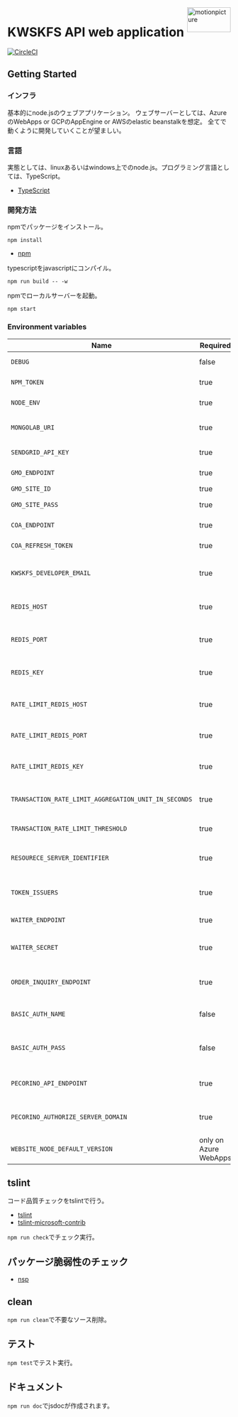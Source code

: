 <img src="https://motionpicture.jp/images/common/logo_01.svg" alt="motionpicture" title="motionpicture" align="right" height="56" width="98"/>

# KWSKFS API web application

[![CircleCI](https://circleci.com/gh/motionpicture/kwskfs-api.svg?style=svg&circle-token=9a0b1ea029ad57360986a0e17fdc74948e78575e)](https://circleci.com/gh/motionpicture/kwskfs-api)

## Getting Started

### インフラ

基本的にnode.jsのウェブアプリケーション。
ウェブサーバーとしては、AzureのWebApps or GCPのAppEngine or AWSのelastic beanstalkを想定。
全てで動くように開発していくことが望ましい。

### 言語

実態としては、linuxあるいはwindows上でのnode.js。プログラミング言語としては、TypeScript。

* [TypeScript](https://www.typescriptlang.org/)

### 開発方法

npmでパッケージをインストール。

```shell
npm install
```

* [npm](https://www.npmjs.com/)

typescriptをjavascriptにコンパイル。

```shell
npm run build -- -w
```

npmでローカルサーバーを起動。

```shell
npm start
```

### Environment variables

| Name                                                 | Required              | Value        | Purpose                            |
|------------------------------------------------------|-----------------------|--------------|------------------------------------|
| `DEBUG`                                              | false                 | kwskfs-api:* | Debug                              |
| `NPM_TOKEN`                                          | true                  |              | NPM auth token                     |
| `NODE_ENV`                                           | true                  |              | environment name                   |
| `MONGOLAB_URI`                                       | true                  |              | MongoDB connection URI             |
| `SENDGRID_API_KEY`                                   | true                  |              | SendGrid API Key                   |
| `GMO_ENDPOINT`                                       | true                  |              | GMO API endpoint                   |
| `GMO_SITE_ID`                                        | true                  |              | GMO SiteID                         |
| `GMO_SITE_PASS`                                      | true                  |              | GMO SitePass                       |
| `COA_ENDPOINT`                                       | true                  |              | COA API endpoint                   |
| `COA_REFRESH_TOKEN`                                  | true                  |              | COA API refresh token              |
| `KWSKFS_DEVELOPER_EMAIL`                             | true                  |              | 開発者通知用メールアドレス                      |
| `REDIS_HOST`                                         | true                  |              | 在庫状況保管用Redis Cache host            |
| `REDIS_PORT`                                         | true                  |              | 在庫状況保管用Redis Cache port            |
| `REDIS_KEY`                                          | true                  |              | 在庫状況保管用Redis Cache key             |
| `RATE_LIMIT_REDIS_HOST`                              | true                  |              | レート制限用Redis Cache host             |
| `RATE_LIMIT_REDIS_PORT`                              | true                  |              | レート制限用Redis Cache port             |
| `RATE_LIMIT_REDIS_KEY`                               | true                  |              | レート制限用Redis Cache key              |
| `TRANSACTION_RATE_LIMIT_AGGREGATION_UNIT_IN_SECONDS` | true                  |              | 進行取引レート制限単位(秒)                     |
| `TRANSACTION_RATE_LIMIT_THRESHOLD`                   | true                  |              | 進行取引レート制限閾値                        |
| `RESOURECE_SERVER_IDENTIFIER`                        | true                  |              | リソースサーバーとしての固有識別子                  |
| `TOKEN_ISSUERS`                                      | true                  |              | トークン発行者リスト(コンマつなぎ)                 |
| `WAITER_ENDPOINT`                                    | true                  |              | WAITER endpoint                    |
| `WAITER_SECRET`                                      | true                  |              | WAITER許可証トークン秘密鍵                   |
| `ORDER_INQUIRY_ENDPOINT`                             | true                  |              | 注文照会URLエンドポイント                     |
| `BASIC_AUTH_NAME`                                    | false                 |              | Basic authentication user name     |
| `BASIC_AUTH_PASS`                                    | false                 |              | Basic authentication user password |
| `PECORINO_API_ENDPOINT`                              | true                  |              | PecorinoAPIエンドポイント                 |
| `PECORINO_AUTHORIZE_SERVER_DOMAIN`                   | true                  |              | Pecorino認可サーバードメイン                 |
| `WEBSITE_NODE_DEFAULT_VERSION`                       | only on Azure WebApps |              | Node.js version                    |

## tslint

コード品質チェックをtslintで行う。

* [tslint](https://github.com/palantir/tslint)
* [tslint-microsoft-contrib](https://github.com/Microsoft/tslint-microsoft-contrib)

`npm run check`でチェック実行。

## パッケージ脆弱性のチェック

* [nsp](https://www.npmjs.com/package/nsp)

## clean

`npm run clean`で不要なソース削除。

## テスト

`npm test`でテスト実行。

## ドキュメント

`npm run doc`でjsdocが作成されます。
